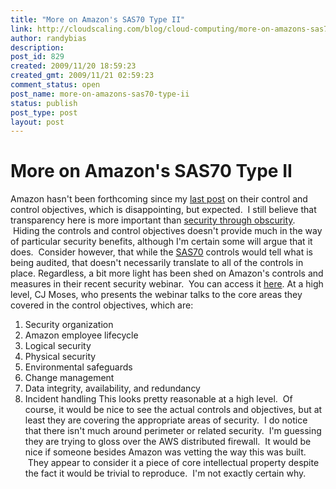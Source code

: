 ```yaml
---
title: "More on Amazon's SAS70 Type II"
link: http://cloudscaling.com/blog/cloud-computing/more-on-amazons-sas70-type-ii/
author: randybias
description: 
post_id: 829
created: 2009/11/20 18:59:23
created_gmt: 2009/11/21 02:59:23
comment_status: open
post_name: more-on-amazons-sas70-type-ii
status: publish
post_type: post
layout: post
---
```


# More on Amazon's SAS70 Type II

Amazon hasn't been forthcoming since my [last post](/blog/cloud-computing/why-amazons-sas70-is-bogus) on their control and control objectives, which is disappointing, but expected.  I still believe that transparency here is more important than [security through obscurity](http://en.wikipedia.org/wiki/Security_through_obscurity).  Hiding the controls and control objectives doesn't provide much in the way of particular security benefits, although I'm certain some will argue that it does.  Consider however, that while the [SAS70](http://en.wikipedia.com/wiki/SAS70) controls would tell what is being audited, that doesn't necessarily translate to all of the controls in place. Regardless, a bit more light has been shed on Amazon's controls and measures in their recent security webinar.  You can access it [here](http://awsmedia.s3.amazonaws.com/Webinar_Overview_of_%20AWS_Security_Processes_102209_final.wmv). At a high level, CJ Moses, who presents the webinar talks to the core areas they covered in the control objectives, which are: 

  1. Security organization
  2. Amazon employee lifecycle
  3. Logical security
  4. Physical security
  5. Environmental safeguards
  6. Change management
  7. Data integrity, availability, and redundancy
  8. Incident handling
This looks pretty reasonable at a high level.  Of course, it would be nice to see the actual controls and objectives, but at least they are covering the appropriate areas of security.  I do notice that there isn't much around perimeter or related security.  I'm guessing they are trying to gloss over the AWS distributed firewall.  It would be nice if someone besides Amazon was vetting the way this was built.  They appear to consider it a piece of core intellectual property despite the fact it would be trivial to reproduce.  I'm not exactly certain why.
